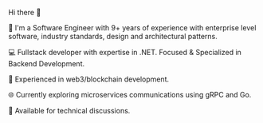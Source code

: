 Hi there 👋

💼 I'm a Software Engineer with 9+ years of experience with enterprise level software, industry standards, design and architectural patterns.

💻 Fullstack developer with expertise in .NET. Focused & Specialized in Backend Development.

🔗 Experienced in web3/blockchain development.

🌐 Currently exploring microservices communications using gRPC and Go.

💬 Available for technical discussions.
